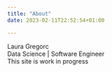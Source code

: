 ```yaml
---
title: "About"
date: 2023-02-11T22:52:54+01:00

---
```


Laura Gregorc \
Data Science | Software Engineer
\
This site is work in progress

